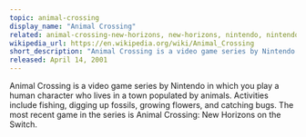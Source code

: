 ```yaml
---
topic: animal-crossing
display_name: "Animal Crossing"
related: animal-crossing-new-horizons, new-horizons, nintendo, nintendo-switch
wikipedia_url: https://en.wikipedia.org/wiki/Animal_Crossing
short_description: "Animal Crossing is a video game series by Nintendo."
released: April 14, 2001
---
```

Animal Crossing is a video game series by Nintendo in which you play a human character who lives in a town populated by animals. Activities include fishing, digging up fossils, growing flowers, and catching bugs. The most recent game in the series is Animal Crossing: New Horizons on the Switch.
